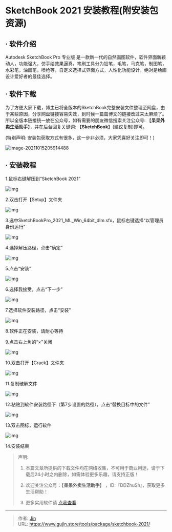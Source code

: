# SketchBook 2021 安装教程(附安装包资源)


## · 软件介绍
Autodesk SketchBook Pro 专业版 是一款新一代的自然画图软件，软件界面新颖动人，功能强大，仿手绘效果逼真，笔刷工具分为铅笔，毛笔，马克笔，制图笔，水彩笔，油画笔，喷枪等，自定义选择式界面方式，人性化功能设计，绝对是绘画设计爱好者的最佳选择。


## · 软件下载
为了方便大家下载，博主已将全版本的SketchBook完整安装文件整理至网盘，由于某些原因，分享网盘链接容易失效，到时候一篇篇博文的链接改过来太麻烦了。所以全版本链接统一放在公众号，如有需要的朋友微信搜索关注公众号: 【**呆呆外卖生活助手**】，并在后台回复关键词: 【**SketchBook**】(建议复制)即可。

(特别声明: 安装包获取方式有很多，这一步非必须，大家凭喜好关注即可！)

![image-20211015205914488](https://img.gujin.store/img/image-20211015205914488.png)

## · 安装教程

1.鼠标右键解压到“SketchBook 2021”

![img](https://img.gujin.store/img/v2-55e34aeca51c5ad456a16c02da5a21cf_720w.png)



2.双击打开【Setup】文件夹

![img](https://img.gujin.store/img/v2-caad2c0ca07e930719da079b18f7e90f_720w.png)



3.选中SketchBookPro_2021_ML_Win_64bit_dlm.sfx，鼠标右键选择“以管理员身份运行”

![img](https://img.gujin.store/img/v2-a8f2be8d354bbd8974f6526747feef5c_720w.png)

4.选择解压路径，点击“确定”

![img](https://img.gujin.store/img/v2-d6172f705457f3b5d159427a9c72a0f3_720w.png)

5.点击“安装”

![img](https://img.gujin.store/img/v2-29dd7f0860bef286d8db654428ad581b_720w.png)



6.选择我接受，点击“下一步”

![img](https://img.gujin.store/img/v2-37d7217d6ac2b87dfdea800a3f740bae_720w.png)

7.选择软件安装路径，点击“安装”

![img](https://img.gujin.store/img/v2-30f2c269c89d44bdbe9baa781b922bc8_720w.png)

8.软件正在安装，请耐心等待

9.点击右上角的“×”关闭

![img](https://img.gujin.store/img/v2-8cfbe25d818e979959246a5b9570cfc4_720w.png)

10.双击打开【Crack】文件夹

![img](https://img.gujin.store/img/v2-6924a051414acc393edcbec6f38446a1_720w.png)

11.复制破解文件

![img](https://img.gujin.store/img/v2-b049909bc3e7057b7bc5166de0632d67_720w.png)

12.粘贴到软件安装路径下（第7步设置的路径），点击“替换目标中的文件”

![img](https://img.gujin.store/img/v2-4c50b8736adcbd6e9a0a6631eeb65fea_720w.png)

13.双击图标，运行软件

![img](https://img.gujin.store/img/v2-feac8ed81ddc04d362fa9ad6129edd49_720w.png)

14.安装结束




> 声明: 
>
> 1. 本篇文章所提供的下载文件均在网络收集，不可用于商业用途，请于下载后24小时之内删除，如需体验更多乐趣，请支持正版！
>
> 2. 欢迎关注公众号：【**呆呆外卖生活助手**】 ，ID:『DDZhuSh』，获取更多生活帮助！
>
> 3. 更多实用软件请  [点我查看](/tools)

---

> 作者: [Jin](https://img.gujin.store/img/favicon.ico)  
> URL: https://www.gujin.store/tools/package/sketchbook-2021/  

